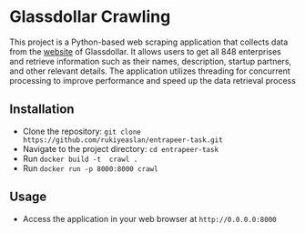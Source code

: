 # Glassdollar Crawling 

This project is a Python-based web scraping application that collects data from the [website](https://ranking.glassdollar.com/) of Glassdollar. It allows users to get all 848 enterprises and retrieve information such as their names, description, startup partners, and other relevant details. The application utilizes threading for concurrent processing to improve performance and speed up the data retrieval process

## Installation
* Clone the repository: 
```git clone https://github.com/rukiyeaslan/entrapeer-task.git```
* Navigate to the project directory: ```cd entrapeer-task```
* Run ```docker build -t  crawl .```
* Run ```docker run -p 8000:8000 crawl```

## Usage
* Access the application in your web browser at ```http://0.0.0.0:8000```
